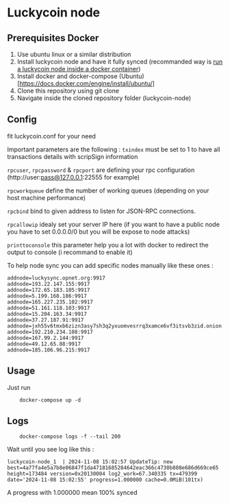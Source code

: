 # Luckycoin node

## Prerequisites Docker
1. Use ubuntu linux or a similar distribution
2. Install luckycoin node and have it fully synced (recommanded way is [run a luckycoin node inside a docker container](https://github.com/toregua/luckycoin-node))
3. Install docker and docker-compose (Ubuntu)[https://docs.docker.com/engine/install/ubuntu/]
4. Clone this repository using git clone
5. Navigate inside the cloned repository folder (luckycoin-node)

## Config
fit luckycoin.conf for your need

Important parameters are the following : 
`txindex` must be set to 1 to have all transactions details with scripSign information

`rpcuser`, `rpcpassword` & `rpcport` are defining your rpc configuration (http://user:pass@127.0.0.1:22555 for example)

`rpcworkqueue` define the number of working queues (depending on your host machine performance)

`rpcbind` bind to given address to listen for JSON-RPC connections.

`rpcallowip` idealy set your server IP here (if you want to have a public node you have to set 0.0.0.0/0 but you will be expose to node attacks)

`printtoconsole` this parameter help you a lot with docker to redirect the output to console (i recommand to enable it)

To help node sync you can add specific nodes manually like these ones : 

```shell
addnode=luckysync.opnet.org:9917
addnode=193.22.147.155:9917
addnode=172.65.183.105:9917
addnode=5.199.168.186:9917
addnode=165.227.235.102:9917
addnode=51.161.118.103:9917
addnode=15.204.163.34:9917
addnode=37.27.187.91:9917
addnode=jxh55v6tmxb6zizn3asy7sh3q2yxuomvesrrq3xamce6vf3itsvb3zid.onion:9917
addnode=192.210.234.108:9917
addnode=167.99.2.144:9917
addnode=49.12.65.88:9917
addnode=185.106.96.215:9917
```

## Usage
Just run

```shell
    docker-compose up -d
```
## Logs
```shell
    docker-compose logs -f --tail 200
```

Wait until you see log like this : 
```shell
luckycoin-node_1  | 2024-11-08 15:02:57 UpdateTip: new best=4a77fa4e5a7b8e06847f1da47181685284642eac366c4730b808e686d669ce65 height=173484 version=0x20130004 log2_work=67.340335 tx=479399 date='2024-11-08 15:02:55' progress=1.000000 cache=0.0MiB(101tx)
```

A progress with 1.000000 mean 100% synced